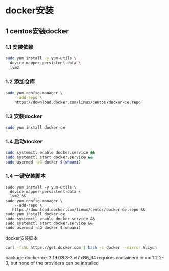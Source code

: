 # docker安装

## 1 centos安装docker

### 1.1 安装依赖

```bash
sudo yum install -y yum-utils \
  device-mapper-persistent-data \
  lvm2
```

### 1.2 添加仓库

```bash
sudo yum-config-manager \
    --add-repo \
    https://download.docker.com/linux/centos/docker-ce.repo
```

### 1.3 安装docker

```bash
sudo yum install docker-ce
```

### 1.4 启动docker

```bash
sudo systemctl enable docker.service &&
sudo systemctl start docker.service &&
sudo usermod -aG docker $(whoami)
```



### 1.4 一键安装脚本

```shell
sudo yum install -y yum-utils \
  device-mapper-persistent-data \
  lvm2 &&
sudo yum-config-manager \
    --add-repo \
   https://download.docker.com/linux/centos/docker-ce.repo &&
sudo yum install docker-ce
sudo systemctl enable docker.service &&
sudo systemctl start docker.service &&
sudo usermod -aG docker $(whoami)
```
docker安装脚本
```bash
curl -fsSL https://get.docker.com | bash -s docker --mirror Aliyun
```

package docker-ce-3:19.03.3-3.el7.x86_64 requires containerd.io >= 1.2.2-3, but none of the providers can be installed

